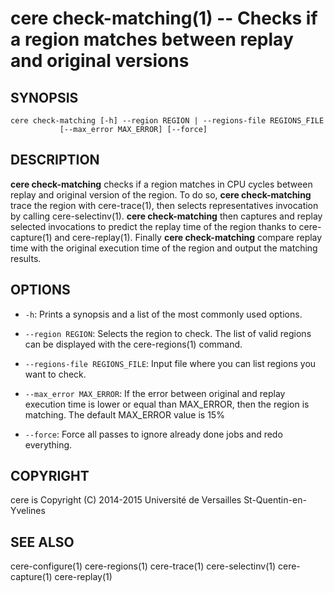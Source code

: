 cere check-matching(1) -- Checks if a region matches between replay and original versions
=========================================================================================

## SYNOPSIS

```
cere check-matching [-h] --region REGION | --regions-file REGIONS_FILE
           [--max_error MAX_ERROR] [--force]
```

## DESCRIPTION

**cere check-matching** checks if a region matches in CPU cycles between replay
and original version of the region. To do so, **cere check-matching** trace the
region with cere-trace(1), then selects representatives invocation by calling
cere-selectinv(1). **cere check-matching** then captures and replay selected
invocations to predict the replay time of the region thanks to cere-capture(1)
and cere-replay(1). Finally **cere check-matching** compare replay time with
the original execution time of the region and output the matching results.

## OPTIONS

  * `-h`:
    Prints a synopsis and a list of the most commonly used options.

  * `--region REGION`:
    Selects the region to check. The list of valid regions can be displayed
    with the cere-regions(1) command.

  * `--regions-file REGIONS_FILE`:
    Input file where you can list regions you want to check.

  * `--max_error MAX_ERROR`:
    If the error between original and replay execution time is lower or equal than
    MAX_ERROR, then the region is matching. The default MAX_ERROR value is 15%

  * `--force`:
    Force all passes to ignore already done jobs and redo everything.

## COPYRIGHT

cere is Copyright (C) 2014-2015 Université de Versailles St-Quentin-en-Yvelines

## SEE ALSO

cere-configure(1) cere-regions(1) cere-trace(1) cere-selectinv(1) cere-capture(1)
cere-replay(1)

